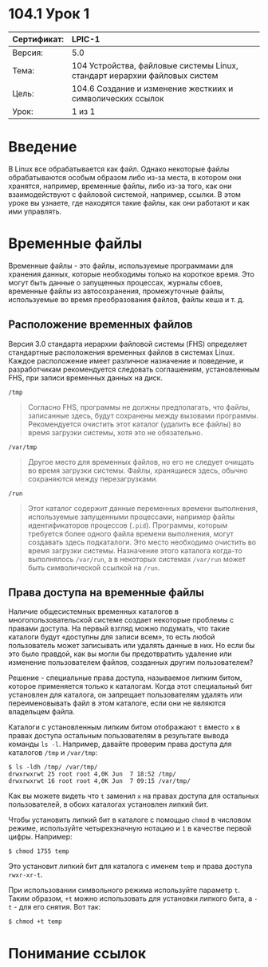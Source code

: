 # 104.1 Урок 1

| Сертификат:   | LPIC-1                                      |
|:--------------|:--------------------------------------------|
| Версия:       | 5.0                                           |
| Тема:         | 104 Устройства, файловые системы Linux, стандарт иерархии файловых систем |                           
| Цель:         | 104.6 Создание и изменение жесткиих и символических ссылок |
| Урок:         | 1 из 1                                      |


# Введение

В Linux все обрабатывается как файл. Однако некоторые файлы обрабатываются особым образом либо из-за места, в котором они хранятся, например, временные файлы, либо из-за того, как они взаимодействуют с файловой системой, например, ссылки. В этом уроке вы узнаете, где находятся такие файлы, как они работают и как ими управлять.


# Временные файлы

Временные файлы - это файлы, используемые программами для хранения данных, которые необходимы только на короткое время. Это могут быть данные о запущенных процессах, журналы сбоев, временные файлы из автосохранения, промежуточные файлы, используемые во время преобразования файлов, файлы кеша и т. д.

## Расположение временных файлов

Версия 3.0 стандарта иерархии файловой системы (FHS) определяет стандартные расположения временных файлов в системах Linux. Каждое расположение имеет различное назначение и поведение, и разработчикам рекомендуется следовать соглашениям, установленным FHS, при записи временных данных на диск.

`/tmp`
>Согласно FHS, программы не должны предполагать, что файлы, записанные здесь, будут сохранены между вызовами программы. Рекомендуется очистить этот каталог (удалить все файлы) во время загрузки системы, хотя это не обязательно.

`/var/tmp`
>Другое место для временных файлов, но его не следует очищать во время загрузки системы. Файлы, хранящиеся здесь, обычно сохраняются между перезагрузками.

`/run`
>Этот каталог содержит данные переменных времени выполнения, используемые запущенными процессами, например файлы идентификаторов процессов (`.pid`). Программы, которым требуется более одного файла времени выполнения, могут создавать здесь подкаталоги. Это место необходимо очистить во время загрузки системы. Назначение этого каталога когда-то выполнялось `/var/run`, а в некоторых системах `/var/run` может быть символической ссылкой на `/run`.

## Права доступа на временные файлы

Наличие общесистемных временных каталогов в многопользовательской системе создает некоторые проблемы с правами доступа. На первый взгляд можно подумать, что такие каталоги будут «доступны для записи всем», то есть любой пользователь может записывать или удалять данные в них. Но если бы это было правдой, как вы могли бы предотвратить удаление или изменение пользователем файлов, созданных другим пользователем?

Решение - специальные права доступа, называемое липким битом, которое применяется только к каталогам. Когда этот специальный бит установлен для каталога, он запрещает пользователям удалять или переименовывать файл в этом каталоге, если они не являются владельцем файла.

Каталоги с установленным липким битом отображают `t` вместо `x` в правах доступа остальным пользователям в результате вывода команды `ls -l`. Например, давайте проверим права доступа для каталогов `/tmp` и `/var/tmp`:
```
$ ls -ldh /tmp/ /var/tmp/
drwxrwxrwt 25 root root 4,0K Jun  7 18:52 /tmp/
drwxrwxrwt 16 root root 4,0K Jun  7 09:15 /var/tmp/
```
Как вы можете видеть что `t` заменил `x` на правах доступа для остальных пользователей, в обоих каталогах установлен липкий бит.

Чтобы установить липкий бит в каталоге с помощью `chmod` в числовом режиме, используйте четырехзначную нотацию и `1` в качестве первой цифры. Например:
```
$ chmod 1755 temp
```
Это установит липкий бит для каталога с именем `temp` и права доступа `rwxr-xr-t`.

При использовании символьного режима используйте параметр `t`. Таким образом, `+t` можно использовать для установки липкого бита, а `-t` - для его снятия. Вот так:
```
$ chmod +t temp
```


# Понимание ссылок

